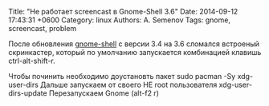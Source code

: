 Title: "Не работает screencast в Gnome-Shell 3.6"
Date: 2014-09-12 17:43:31 +0600
Category: linux
Authors: A. Semenov
Tags: gnome, screencast, problem

После обновления [gnome-shell][l01] с версии 3.4 на 3.6 сломался встроеный скринкастер, который по умолчанию запускается комбинацией клавишь ctrl-alt-shift-r.

<!--more-->

Чтобы починить необходимо доустановть пакет
sudo pacman -Sy xdg-user-dirs
Дальше запускаем от своего НЕ root пользователя
xdg-user-dirs-update
Перезапускаем Gnome (alt-f2 r)

[l01]: https://ru.wikipedia.org/wiki/GNOME_Shell
